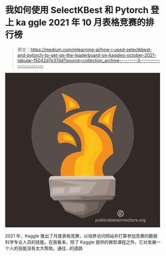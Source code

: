 # 我如何使用 SelectKBest 和 Pytorch 登上 ka ggle 2021 年 10 月表格竞赛的排行榜

> 原文：<https://medium.com/mlearning-ai/how-i-used-selectkbest-and-pytorch-to-get-on-the-leaderboard-on-kaggles-october-2021-tabular-f5042d7e37dd?source=collection_archive---------3----------------------->

![](img/167babba8d176ea4e9df6a76e0cbc990.png)

2021 年，Kaggle 推出了月度表格竞赛，以培养访问网站并打算参加竞赛的数据科学专业人员的技能。在我看来，除了 Kaggle 提供的微型课程之外，它对发展一个人的技能没有太大帮助。通往…的道路